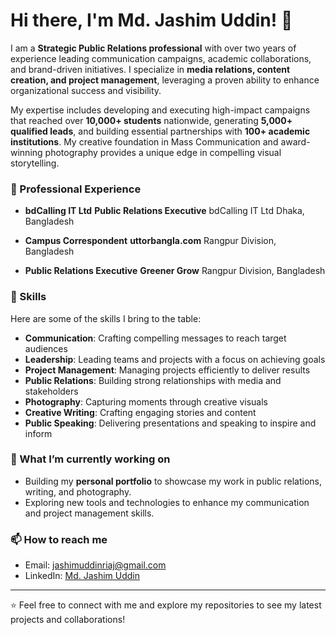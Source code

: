 # Hi there, I'm Md. Jashim Uddin! 👋

I am a **Strategic Public Relations professional** with over two years of experience leading communication campaigns, academic collaborations, and brand-driven initiatives. I specialize in **media relations, content creation, and project management**, leveraging a proven ability to enhance organizational success and visibility.

My expertise includes developing and executing high-impact campaigns that reached over **10,000+ students** nationwide, generating **5,000+ qualified leads**, and building essential partnerships with **100+ academic institutions**. My creative foundation in Mass Communication and award-winning photography provides a unique edge in compelling visual storytelling.

### 💼 Professional Experience
- **bdCalling IT Ltd** 
**Public Relations Executive**
bdCalling IT Ltd
Dhaka, Bangladesh

- **Campus Correspondent**
**uttorbangla.com**
Rangpur Division, Bangladesh

- **Public Relations Executive**
**Greener Grow**
Rangpur Division, Bangladesh 

### 🎯 Skills
Here are some of the skills I bring to the table:
- **Communication**: Crafting compelling messages to reach target audiences
- **Leadership**: Leading teams and projects with a focus on achieving goals
- **Project Management**: Managing projects efficiently to deliver results
- **Public Relations**: Building strong relationships with media and stakeholders
- **Photography**: Capturing moments through creative visuals
- **Creative Writing**: Crafting engaging stories and content
- **Public Speaking**: Delivering presentations and speaking to inspire and inform

### 🌱 What I’m currently working on
- Building my **personal portfolio** to showcase my work in public relations, writing, and photography.
- Exploring new tools and technologies to enhance my communication and project management skills.

### 📫 How to reach me
- Email: [jashimuddinriaj@gmail.com](mailto:jashimuddinriaj@gmail.com)
- LinkedIn: [Md. Jashim Uddin](https://bd.linkedin.com/in/jashimuddinriaj?trk=people-guest_people_search-card)

---

⭐ Feel free to connect with me and explore my repositories to see my latest projects and collaborations!
